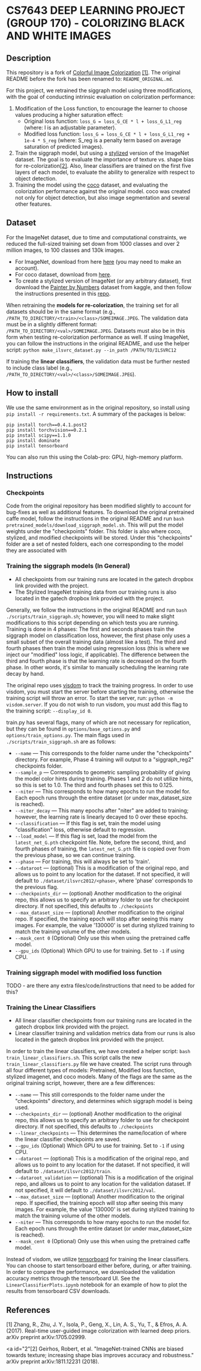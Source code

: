 # CS7643 DEEP LEARNING PROJECT (GROUP 170) - COLORIZING BLACK AND WHITE IMAGES

## Description

This repository is a fork of [Colorful Image Colorization](https://github.com/richzhang/colorization) [[1]](#1). 
The original README before the fork has been renamed to: `README_ORIGINAL.md`. 

For this project, we retrained the siggraph model using three modifications, 
with the goal of conducting intrinsic evaluation on colorization performance:
1. Modification of the Loss function, 
   to encourage the learner to choose values producing a higher saturation effect: 
    - Original loss function: `loss_G = loss_G_CE * l + loss_G_L1_reg` 
      (where: l is an adjustable parameter).
    - Modified loss function: `loss_G = loss_G_CE * l + loss_G_L1_reg + 1e-4 * S_reg` 
      (where: S_reg is a penalty term based on average saturation of predicted images).
2. Train the siggraph model, but using a [stylized](https://github.com/bethgelab/stylize-datasets) version of the ImageNet dataset. 
    The goal is to evaluate the importance of texture vs. shape bias for re-colorization[[2]](#2). 
    Also, linear classifiers are trained on the first five layers of each model, 
    to evaluate the ability to generalize with respect to object detection.
3. Training the model using the [coco](https://cocodataset.org/#home) dataset, 
   and evaluating the colorization performance against the original model. coco was created not only for 
object detection, but also image segmentation and several other features.

## Dataset

For the ImageNet dataset, due to time and computational constraints, we reduced the full-sized training set down
from 1000 classes and over 2 million images, to 100 classes and 130k images.

- For ImageNet, download from here [here](https://image-net.org/download.php) (you may need to make an account).
- For coco dataset, download from [here](https://cocodataset.org/#home).
- To create a stylized version of ImageNet (or any arbitrary dataset), first download the 
  [Painter by Numbers](https://www.kaggle.com/c/painter-by-numbers) dataset from kaggle, and then follow the 
  instructions presented in this [repo](https://github.com/bethgelab/stylize-datasets).

When retraining the **models for re-colorization**, the training set for all datasets should be in the same format
(e.g., `/PATH_TO_DIRECTORY/<train>/<class>/SOMEIMAGE.JPEG`. The validation data must be in a slightly different
format: `/PATH_TO_DIRECTORY/<val>/SOMEIMAGE.JPEG`. Datasets must also be in this form when testing re-colorization
performance as well. If using ImageNet, you can follow the instructions in the original README, and use the
helper script: `python make_ilsvrc_dataset.py --in_path /PATH/TO/ILSVRC12`

If training the **linear classifiers**, the validation data must be further nested to include class label
(e.g., `/PATH_TO_DIRECTORY/<val>/<class>/SOMEIMAGE.JPEG`).

## How to install

We use the same environment as in the original repository, so install using `pip install -r requirements.txt`. 
A summary of the packages is below:
```
pip install torch==0.4.1.post2
pip install torchvision==0.2.1
pip install scipy==1.1.0
pip install dominate
pip install tensorboard
```

You can also run this using the Colab-pro: GPU, high-memory platform.

## Instructions

### Checkpoints
Code from the original repository has been modified slightly to account for bug-fixes as well as additional features.
To download the original pretrained caffe model, follow the instructions in the original README and run 
`bash pretrained_models/download_siggraph_model.sh`. This will put the model weights under the "checkpoints" folder.
This folder is also where coco, stylized, and modified checkpoints will be stored. Under this "checkpoints" folder
are a set of nested folders, each one corresponding to the model they are associated with

### Training the siggraph models (In General)

- All checkpoints from our training runs are located in the gatech dropbox link provided with the project.
- The Stylized ImageNet training data from our training runs is also located in the gatech dropbox link 
provided with the project.

Generally, we follow the instructions in the original README and run `bash ./scripts/train_siggraph.sh`; however, 
you will need to make slight modifications to this script depending on which tests you are running. Training is
done in 4 phases: The first and seconds phases train the siggraph model on classification loss, however, the 
first phase only uses a small subset of the overall training data (almost like a test). The third and fourth 
phases then train the model using regression loss (this is where we inject our "modified" loss logic, if applicable).
The difference between the third and fourth phase is that the learning rate is decreased on the fourth phase. In 
other words, it's similar to manually scheduling the learning rate decay by hand.

The original repo uses [visdom](https://github.com/fossasia/visdom) to track the training progress. In order
to use visdom, you must start the server before starting the training, otherwise the training script will throw
an error. To start the server, run: `python -m visdom.server`. If you do not wish to run visdom, you must
add this flag to the training script: `--display_id 0`.

train.py has several flags, many of which are not necessary for replication, but they can be found in 
`options/base_options.py` and `options/train_options.py`. The main flags used in `./scripts/train_siggraph.sh` are
as follows:
- `--name` — This corresponds to the folder name under the "checkpoints" directory. 
  For example, Phase 4 training will output to a "siggraph_reg2" checkpoints folder. 
- `--sample_p` — Corresponds to geometric sampling probability of giving the model color hints during training. 
  Phases 1 and 2 do not utilize hints, so this is set to 1.0. The third and fourth phases set this to 0.125. 
- `--niter` — This corresponds to how many epochs to run the model for. Each epoch runs through the entire dataset (or
  under max_dataset_size is reached).
- `--niter_decay` — This many epochs after "niter" are added to training; 
  however, the learning rate is linearly decayed to 0 over these epochs.
- `--classification` — If this flag is set, train the model using "classification" loss, 
  otherwise default to regression.
- `--load_model` — If this flag is set, load the model from the `latest_net_G.pth` checkpoint file.
  Note, before the second, third, and fourth phases of training, the `latest_net_G.pth` file is copied over
  from the previous phase, so we can continue training.
- `--phase` — For training, this will always be set to 'train'.
- `--dataroot` — (optional) This is a modification of the original repo, and allows us to point to any location
  for the dataset. If not specified, it will default to `./dataset/ilsvrc2012/<phase>`, where 'phase' corresponds
  to the previous flag.
- `--checkpoints_dir` — (optional) Another modification to the original repo, this allows us to specify an arbitrary
  folder to use for checkpoint directory. If not specified, this defaults to `./checkpoints`
- `--max_dataset_size` — (optional) Another modification to the original repo. If specified, the training epoch will
  stop after seeing this many images. For example, the value '130000' is set during stylized training to match 
  the training volume of the other models.
- `--mask_cent 0` (Optional) Only use this when using the pretrained caffe model.
- `--gpu_ids` (Optional) Which GPU to use for training. Set to `-1` if using CPU.

### Training siggraph model with modified loss function

TODO - are there any extra files/code/instructions that need to be added for this?

### Training the Linear Classifiers

- All linear classifier checkpoints from our training runs are located in the gatech dropbox 
  link provided with the project.
- Linear classifier training and validation metrics data from our runs is also 
  located in the gatech dropbox link provided with the project.

In order to train the linear classifiers, we have created a helper script: `bash train_linear_classifiers.sh`. 
This script calls the new `train_linear_classifiers.py` file we have created. The script runs through
all four different types of models: Pretrained, Modified loss function, stylized imagenet, and coco models. 
Many of the flags are the same as the original training script, however, there are a few differences:
- `--name` — This still corresponds to the folder name under the "checkpoints" directory, and determines which
  siggraph model is being used.
- `--checkpoints_dir` — (optional) Another modification to the original repo, this allows us to specify an arbitrary
  folder to use for checkpoint directory. If not specified, this defaults to `./checkpoints`
- `--linear_checkpoints` — This determines the name/location of where the linear classifier checkpoints are saved.
- `--gpu_ids` (Optional) Which GPU to use for training. Set to `-1` if using CPU.
- `--dataroot` — (optional) This is a modification of the original repo, and allows us to point to any location
  for the dataset. If not specified, it will default to `./dataset/ilsvrc2012/train`.
- `--dataroot_validation` — (optional) This is a modification of the original repo, 
  and allows us to point to any location for the validation dataset. 
  If not specified, it will default to `./dataset/ilsvrc2012/val`.
- `--max_dataset_size` — (optional) Another modification to the original repo. If specified, the training epoch will
  stop after seeing this many images. For example, the value '130000' is set during stylized training to match 
  the training volume of the other models.
- `--niter` — This corresponds to how many epochs to run the model for. Each epoch runs through the entire dataset 
  (or under max_dataset_size is reached).
- `--mask_cent 0` (Optional) Only use this when using the pretrained caffe model.

Instead of visdom, we utilize [tensorboard](https://github.com/tensorflow/tensorboard) for training the 
linear classifiers. You can choose to start tensorboard either before, during, or after training. 
In order to compare the performance, we downloaded the validation accuracy metrics through the 
tensorboard UI. See the `LinearClassifierPlots.ipynb` notebook for an example of how to plot the results from 
tensorboard CSV downloads.

## References
<a id="1">[1]</a>
Zhang, R., Zhu, J. Y., Isola, P., Geng, X., Lin, A. S., Yu, T., & Efros, A. A. (2017). 
Real-time user-guided image colorization with learned deep priors. 
arXiv preprint arXiv:1705.02999.

<a id="2"[2]</a>
Geirhos, Robert, et al. 
"ImageNet-trained CNNs are biased towards texture; increasing shape bias improves accuracy and robustness." 
arXiv preprint arXiv:1811.12231 (2018).